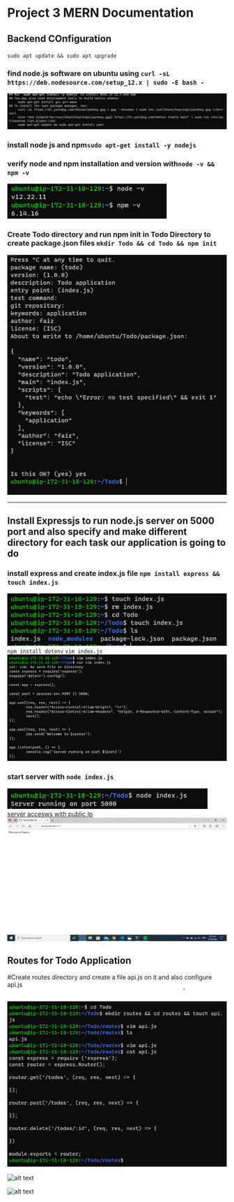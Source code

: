 # Project 3 MERN Documentation
## Backend COnfiguration

`sudo apt update && sudo apt upgrade` 

### find node.js software on ubuntu using `curl -sL https://deb.nodesource.com/setup_12.x | sudo -E bash -`
![find node.js software install code on ubuntu](./Images/node.js-find.png)
### install node js and npm`sudo apt-get install -y nodejs`
### verify node and npm installation and version with`node -v && npm -v`
![node and npm verification](./Images/node_npm.png)
### Create Todo directory and run npm init in Todo Directory to create package.json files `mkdir Todo && cd Todo && npm init`
![Package.json with npm init](./Images/Todo-application.png)

---
## Install Expressjs to run node.js server on 5000 port and also specify and make different directory for each task our application is going to do
### install express and create index.js file `npm install express && touch index.js`
![show files on Todo](./Images/display%20Todo%20files.png)
`npm install dotenv`
`vim index.js`
![index.js file configuration to port 5000](./Images/index%20file%20configuration.png)
### start server with `node index.js`
![start server](./Images/start-server.png)
[server accesws with public Ip](http://54.234.189.155:5000)
![server acces through browser](./Images/access_server.png)
## Routes for Todo Application
#Create routes directory and create a file api.js on it and also configure api.js
![api.js configuration](./Images/routes_configuration.png)






![alt text](image.jpg)







![alt text](image.jpg)